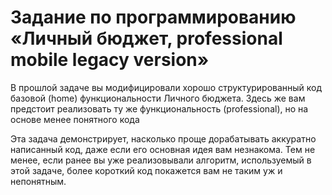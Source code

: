 # Задание по программированию «Личный бюджет, professional mobile legacy version»

В прошлой задаче вы модифицировали хорошо структурированный код базовой (home) функциональности Личного бюджета. Здесь же вам предстоит реализовать ту же функциональность (professional), но на основе менее понятного кода

Эта задача демонстрирует, насколько проще дорабатывать аккуратно написанный код, даже если его основная идея вам незнакома. Тем не менее, если ранее вы уже реализовывали алгоритм, используемый в этой задаче, более короткий код покажется вам не таким уж и непонятным.
